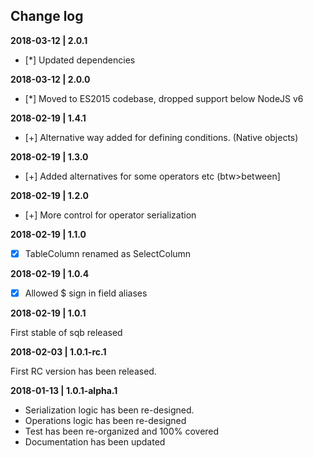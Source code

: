   
## Change log

**2018-03-12 | 2.0.1**

* [*] Updated dependencies 

**2018-03-12 | 2.0.0**

* [*] Moved to ES2015 codebase, dropped support below NodeJS v6 


**2018-02-19 | 1.4.1**

* [+] Alternative way added for defining conditions. (Native objects) 

**2018-02-19 | 1.3.0**

* [+] Added alternatives for some operators etc (btw>between]

**2018-02-19 | 1.2.0**

* [+] More control for operator serialization

**2018-02-19 | 1.1.0**

* [x] TableColumn renamed as SelectColumn

**2018-02-19 | 1.0.4**

* [x] Allowed $ sign in field aliases

**2018-02-19 | 1.0.1**
  
  First stable of sqb released


**2018-02-03 | 1.0.1-rc.1**

  First RC version has been released.


**2018-01-13 | 1.0.1-alpha.1**

- Serialization logic has been re-designed.
- Operations logic has been re-designed
- Test has been re-organized and 100% covered
- Documentation has been updated
